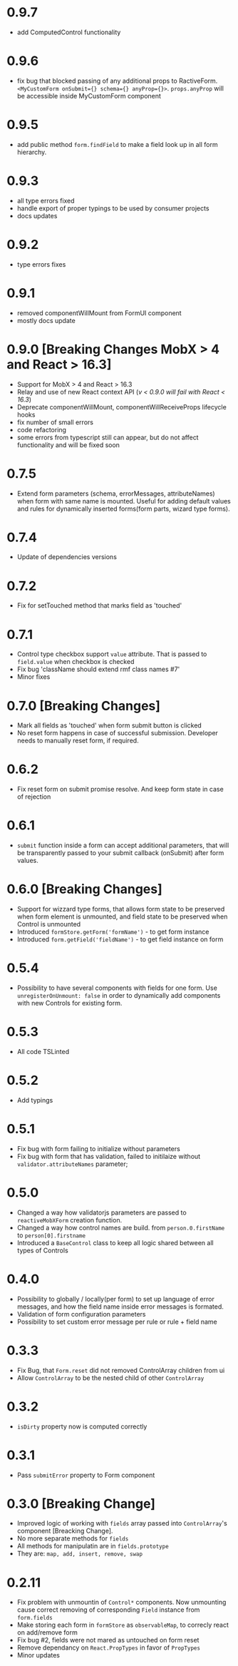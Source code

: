 # 0.9.7
- add ComputedControl functionality

# 0.9.6
- fix bug that blocked passing of any additional props to RactiveForm. `<MyCustomForm onSubmit={} schema={} anyProp={}>`. `props.anyProp` will be accessible inside MyCustomForm component

# 0.9.5
- add public method `form.findField` to make a field look up in all form hierarchy. 

# 0.9.3
- all type errors fixed
- handle export of proper typings to be used by consumer projects
- docs updates

# 0.9.2
- type errors fixes

# 0.9.1
- removed componentWillMount from FormUI component
- mostly docs update

# 0.9.0 [Breaking Changes MobX > 4 and React > 16.3]
- Support for MobX > 4 and React > 16.3
- Relay and use of new React context API (*v < 0.9.0 will fail with React < 16.3*)
- Deprecate componentWillMount, componentWillReceiveProps lifecycle hooks
- fix number of small errors
- code refactoring
- some errors from typescript still can appear, but do not affect functionality and will be fixed soon

# 0.7.5
- Extend form parameters (schema, errorMessages, attributeNames) when form with same name is mounted. Useful for adding default values and rules for dynamically inserted forms(form parts, wizard type forms). 

# 0.7.4
- Update of dependencies versions

# 0.7.2
- Fix for setTouched method that marks field as 'touched'

# 0.7.1
- Control type checkbox support `value` attribute. That is passed to `field.value` when checkbox is checked
- Fix bug 'className should extend rmf class names #7'
- Minor fixes

# 0.7.0  [Breaking Changes]
- Mark all fields as 'touched' when form submit button is clicked
- No reset form happens in case of successful submission. Developer needs to manually reset form, if required.

# 0.6.2
- Fix reset form on submit promise resolve. And keep form state in case of rejection

# 0.6.1
- `submit` function inside a form can accept additional parameters, that will be transparently passed to your submit callback (onSubmit) after form values.

# 0.6.0 [Breaking Changes]
- Support for wizzard type forms, that allows form state to be preserved when form element is unmounted, and field state to be preserved when Control is unmounted
- Introduced `formStore.getForm('formName')` - to get form instance
- Introduced `form.getField('fieldName')` - to get field instance on form

# 0.5.4
- Possibility to have several components with fields for one form. Use `unregisterOnUnmount: false` in order to dynamically add components with new Controls for existing form. 

# 0.5.3
- All code TSLinted

# 0.5.2
- Add typings

# 0.5.1
- Fix bug with form failing to initialize without parameters
- Fix bug with form that has validation, failed to initilaize without `validator.attributeNames` parameter;

# 0.5.0
- Changed a way how validatorjs parameters are passed to `reactiveMobXForm` creation function.
- Changed a way how control names are build. from `person.0.firstName` to `person[0].firstname`
- Introduced a `BaseControl` class to keep all logic shared between all types of Controls

# 0.4.0
- Possibility to globally / locally(per form) to set up language of error messages, and how the field name inside error messages is formated.
- Validation of form configuration parameters
- Possibility to set custom error message per rule or rule + field name

# 0.3.3
- Fix Bug, that `Form.reset` did not removed ControlArray children from ui
- Allow `ControlArray` to be the nested child of other `ControlArray`

# 0.3.2 
- `isDirty` property now is computed correctly

# 0.3.1 
- Pass `submitError` property to Form component

# 0.3.0 [Breaking Change]
- Improved logic of working with `fields` array passed into `ControlArray`'s component [Breacking Change].
- No more separate methods for `fields`
- All methods for manipulatin are in `fields.prototype`
- They are: `map, add, insert, remove, swap`

# 0.2.11
- Fix problem with unmountin of `Control*` components. Now unmounting cause correct removing of corresponding `Field` instance from `form.fields`
- Make storing each form in `formStore` as `observableMap`, to correcly react on add/remove form
- Fix bug #2, fields were not mared as untouched on form reset
- Remove dependancy on `React.PropTypes` in favor of `PropTypes`
- Minor updates 
